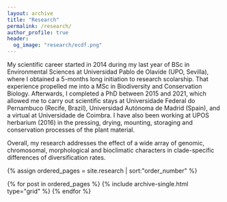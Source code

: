 ```yaml
---
layout: archive
title: "Research"
permalink: /research/
author_profile: true
header:
  og_image: "research/ecdf.png"
---
```


My scientific career started in 2014 during my last year of BSc in Environmental Sciences at Universidad Pablo de Olavide (UPO, Sevilla), where I obtained a 5-months long initiation to research scolarship. That experience propelled me into a MSc in Biodiversity and Conservation Biology. Afterwards, I completed a PhD between 2015 and 2021, which allowed me to carry out scientific stays at Universidade Federal do Pernambuco (Recife, Brazil), Universidad Autónoma de Madrid (Spain), and a virtual at Universidade de Coimbra. I have also been working at UPOS herbarium (2016) in the pressing, drying, mounting, storaging and conservation processes of the plant material.

Overall, my research addresses the effect of a wide array of genomic, chromosomal, morphological and bioclimatic characters in clade-specific differences of diversification rates. 

<nbsp>

{% assign ordered_pages = site.research | sort:"order_number" %}

{% for post in ordered_pages %}
  {% include archive-single.html type="grid" %}
{% endfor %}
